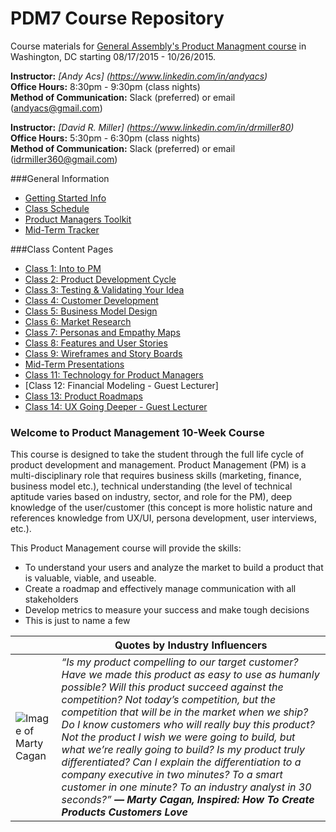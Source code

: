 # PDM7 Course Repository

Course materials for [General Assembly's Product Managment course](https://generalassemb.ly/education/product-management/washington-dc) in Washington, DC starting 08/17/2015 - 10/26/2015.

**Instructor:** 
_[Andy Acs] (https://www.linkedin.com/in/andyacs)_<br>
**Office Hours:** 8:30pm - 9:30pm (class nights)<br>
**Method of Communication:** Slack (preferred) or email (andyacs@gmail.com)

**Instructor:** 
_[David R. Miller] (https://www.linkedin.com/in/drmiller80)_ <br>
**Office Hours:** 5:30pm - 6:30pm (class nights)<br>
**Method of Communication:** Slack (preferred) or email (idrmiller360@gmail.com)

###General Information
* [Getting Started Info](https://github.com/idrmiller/PDM7/wiki/1.-Getting-Started-Info)
* [Class Schedule](https://github.com/idrmiller/PDM7/wiki/2.-PDM7-Class-Schedule)
* [Product Managers Toolkit](https://github.com/idrmiller/PDM7/wiki/3.-PM-Tool-Kit)
* [Mid-Term Tracker](https://github.com/idrmiller/PDM7/blob/master/Extra/GA%20PDM%20Final%20Project%20Tracker-1.xlsx)

###Class Content Pages

* [Class 1: Into to PM](https://github.com/idrmiller/PDM7/wiki/Class-1:-Intro-to-Product-Management)
* [Class 2: Product Development Cycle](https://github.com/idrmiller/PDM7/wiki/Class-2:-Product-Development-Cycle)
* [Class 3: Testing & Validating Your Idea](https://github.com/idrmiller/PDM7/wiki/Class-3:-Testing-&-Validating-Your-Idea)
* [Class 4: Customer Development](https://github.com/idrmiller/PDM7/wiki/Class-4:-Customer-Development)
* [Class 5: Business Model Design](https://github.com/idrmiller/PDM7/wiki/Class-5:-Business-Model-Design)
* [Class 6: Market Research](https://github.com/idrmiller/PDM7/wiki/Class-6:-Market-Research)
* [Class 7: Personas and Empathy Maps](https://github.com/idrmiller/PDM7/wiki/Class-7:-Personas-and-Empathy-Maps)
* [Class 8: Features and User Stories](https://github.com/idrmiller/PDM7/wiki/Class-8:-Features-and-User-Stories)
* [Class 9: Wireframes and Story Boards](https://github.com/idrmiller/PDM7/wiki/Class-9---Wireframes-and-Story-Boards)
* [Mid-Term Presentations](https://github.com/idrmiller/PDM7/wiki/4.-Mid-Term-Presentations)
* [Class 11: Technology for Product Managers](https://github.com/idrmiller/PDM7/blob/master/slides/Class%2011%20-%20Technology%20for%20Product%20Managers.pdf)
* [Class 12: Financial Modeling - Guest Lecturer]
* [Class 13: Product Roadmaps](https://github.com/idrmiller/PDM7/wiki/Class-13:-Product-Roadmaps)
* [Class 14: UX Going Deeper - Guest Lecturer](https://github.com/idrmiller/PDM7/wiki/Class-14:-UX-Going-Deeper)



### Welcome to Product Management 10-Week Course
This course is designed to take the student through the full life cycle of product development and management. Product Management (PM) is a multi-disciplinary role that requires business skills (marketing, finance, business model etc.), technical understanding (the level of technical aptitude varies based on industry, sector, and role for the PM), deep knowledge of the user/customer (this concept is more holistic nature and references knowledge from UX/UI, persona development, user interviews, etc.).

This Product Management course will provide the skills: 
* To understand your users and analyze the market to build a product that is valuable, viable, and useable.
* Create a roadmap and effectively manage communication with all stakeholders
* Develop metrics to measure your success and make tough decisions
* This is just to name a few

| |Quotes by Industry Influencers  |
---|---
![Image of Marty Cagan](https://github.com/idrmiller/PDM7/blob/master/imgs/MC_img.png) | _“Is my product compelling to our target customer? Have we made this product as easy to use as humanly possible? Will this product succeed against the competition? Not today’s competition, but the competition that will be in the market when we ship? Do I know customers who will really buy this product? Not the product I wish we were going to build, but what we’re really going to build? Is my product truly differentiated? Can I explain the differentiation to a company executive in two minutes? To a smart customer in one minute? To an industry analyst in 30 seconds?”  **― Marty Cagan, Inspired: How To Create Products Customers Love**_ 

<br>
<!--
### Reading Material
* [Top 12 Product Management Mistakes](http://www.khoslaventures.com/wp-content/uploads/The-Top-12-Product-Management-Mistakes.pdf)
* 



___
### Quotes
“Keep the focus on minimal product. More on this later, but your job as product manager is not to define the ultimate product, it’s to define the smallest possible product that will meet your goals.” 
― Marty Cagan, Inspired: How To Create Products Customers Love
* [Marty Cagan Quotes](https://www.goodreads.com/author/quotes/1405323.Marty_Cagan)


“If you are not embarrassed by the first version of your product, you’ve launched too late.”
– Reid Hoffman, LinkedIn

“Make every detail perfect and limit the number details to perfect.”
– Jack Dorsey, Square

“If you keep your eye on the profit, you’re going to skimp on the product. But if you focus on making really great products, then the profits will follow.”
– Steve Jobs

“If you continue to improve a product enough, you’ll eventually ruin it.”
– David Pogue, the New York Times

“Management is doing things right; leadership is doing the right things.”
– Peter F. Drucker

“Be stubborn on vision but flexible on details”
– Jeff Bezos

“Take ice. Ice is fascinating to me. Ice is the one thing in our world that went from an agricultural product to being manufactured.”
– Alton Brown

“The details are details. They make the product. The connections, the connections, the connections. It will in the end be these details that give the product its life.”
– Charles Eames

“Roadmaps are evidence of strategy. Not a list of features.”
– Steve Johnson



___
###Other General Stuff

Some S*** Product Managers Say

“We need to ‘WOW’ the competition.”

“That’s on our roadmap.”

“So, do we push the release date for this?”

“No, I’m not a ‘Project Manager’…”

“Get out of the building.”
-->

